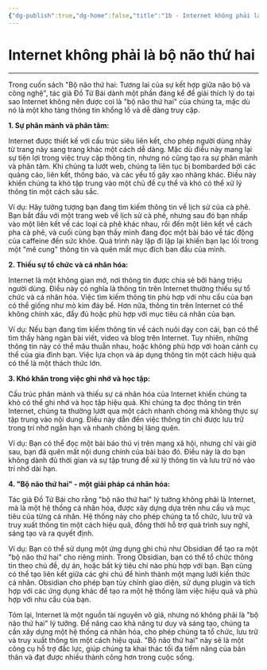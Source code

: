 ```yaml
---
{"dg-publish":true,"dg-home":false,"title":"1b - Internet không phải là bộ não thứ hai","date":"2025-01-31","tags":["sach","sach/bo-nao-thu-hai"],"dg-path":"Books/02 - Bộ Não Thứ Hai - Đồ Tử Bái/1b - Internet không phải là bộ não thứ hai.md","permalink":"/books/02-bo-nao-thu-hai-do-tu-bai/1b-internet-khong-phai-la-bo-nao-thu-hai/","dgPassFrontmatter":true,"updated":"2025-02-23T09:13:54.675+07:00"}
---
```


# Internet không phải là bộ não thứ hai
---
Trong cuốn sách "Bộ não thứ hai: Tương lai của sự kết hợp giữa não bộ và công nghệ", tác giả Đồ Tử Bái dành một phần đáng kể để giải thích lý do tại sao Internet không nên được coi là "bộ não thứ hai" của chúng ta, mặc dù nó là một kho tàng thông tin khổng lồ và dễ dàng truy cập.

**1. Sự phân mảnh và phân tâm:**

Internet được thiết kế với cấu trúc siêu liên kết, cho phép người dùng nhảy từ trang này sang trang khác một cách dễ dàng. Mặc dù điều này mang lại sự tiện lợi trong việc truy cập thông tin, nhưng nó cũng tạo ra sự phân mảnh và phân tâm. Khi chúng ta lướt web, chúng ta liên tục bị bombarded bởi các quảng cáo, liên kết, thông báo, và các yếu tố gây xao nhãng khác. Điều này khiến chúng ta khó tập trung vào một chủ đề cụ thể và khó có thể xử lý thông tin một cách sâu sắc.

Ví dụ: Hãy tưởng tượng bạn đang tìm kiếm thông tin về lịch sử của cà phê. Bạn bắt đầu với một trang web về lịch sử cà phê, nhưng sau đó bạn nhấp vào một liên kết về các loại cà phê khác nhau, rồi đến một liên kết về cách pha cà phê, và cuối cùng bạn thấy mình đang đọc một bài báo về tác động của caffeine đến sức khỏe. Quá trình này lặp đi lặp lại khiến bạn lạc lối trong một "mê cung" thông tin và quên mất mục đích ban đầu của mình.

**2. Thiếu sự tổ chức và cá nhân hóa:**

Internet là một không gian mở, nơi thông tin được chia sẻ bởi hàng triệu người dùng. Điều này có nghĩa là thông tin trên Internet thường thiếu sự tổ chức và cá nhân hóa. Việc tìm kiếm thông tin phù hợp với nhu cầu của bạn có thể giống như mò kim đáy bể. Hơn nữa, thông tin trên Internet có thể không chính xác, đầy đủ hoặc phù hợp với mục tiêu cá nhân của bạn.

Ví dụ: Nếu bạn đang tìm kiếm thông tin về cách nuôi dạy con cái, bạn có thể tìm thấy hàng ngàn bài viết, video và blog trên Internet. Tuy nhiên, những thông tin này có thể mâu thuẫn nhau, hoặc không phù hợp với hoàn cảnh cụ thể của gia đình bạn. Việc lựa chọn và áp dụng thông tin một cách hiệu quả có thể là một thách thức lớn.

**3. Khó khăn trong việc ghi nhớ và học tập:**

Cấu trúc phân mảnh và thiếu sự cá nhân hóa của Internet khiến chúng ta khó có thể ghi nhớ và học tập hiệu quả. Khi chúng ta đọc thông tin trên Internet, chúng ta thường lướt qua một cách nhanh chóng mà không thực sự tập trung vào nội dung. Điều này dẫn đến việc thông tin chỉ được lưu trữ trong trí nhớ ngắn hạn và nhanh chóng bị lãng quên.

Ví dụ: Bạn có thể đọc một bài báo thú vị trên mạng xã hội, nhưng chỉ vài giờ sau, bạn đã quên mất nội dung chính của bài báo đó. Điều này là do bạn không dành đủ thời gian và sự tập trung để xử lý thông tin và lưu trữ nó vào trí nhớ dài hạn.

**4. "Bộ não thứ hai" - một giải pháp cá nhân hóa:**

Tác giả Đồ Tử Bái cho rằng "bộ não thứ hai" lý tưởng không phải là Internet, mà là một hệ thống cá nhân hóa, được xây dựng dựa trên nhu cầu và mục tiêu của từng cá nhân. Hệ thống này cho phép chúng ta tổ chức, lưu trữ và truy xuất thông tin một cách hiệu quả, đồng thời hỗ trợ quá trình suy nghĩ, sáng tạo và ra quyết định.

Ví dụ: Bạn có thể sử dụng một ứng dụng ghi chú như Obsidian để tạo ra một "bộ não thứ hai" cho riêng mình. Trong Obsidian, bạn có thể tổ chức thông tin theo chủ đề, dự án, hoặc bất kỳ tiêu chí nào phù hợp với bạn. Bạn cũng có thể tạo liên kết giữa các ghi chú để hình thành một mạng lưới kiến thức cá nhân. Obsidian cho phép bạn tùy chỉnh giao diện, sử dụng plugin và tích hợp với các ứng dụng khác để tạo ra một hệ thống làm việc hiệu quả và phù hợp với nhu cầu của bạn.

Tóm lại, Internet là một nguồn tài nguyên vô giá, nhưng nó không phải là "bộ não thứ hai" lý tưởng. Để nâng cao khả năng tư duy và sáng tạo, chúng ta cần xây dựng một hệ thống cá nhân hóa, cho phép chúng ta tổ chức, lưu trữ và truy xuất thông tin một cách hiệu quả. "Bộ não thứ hai" này sẽ là một công cụ hỗ trợ đắc lực, giúp chúng ta khai thác tối đa tiềm năng của bản thân và đạt được nhiều thành công hơn trong cuộc sống.